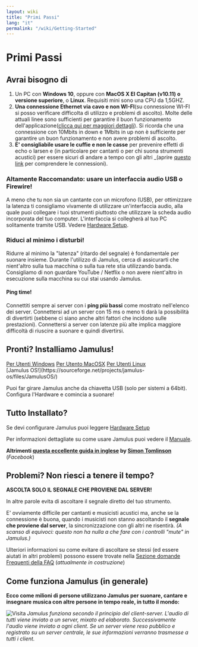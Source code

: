```yaml
---
layout: wiki
title: "Primi Passi"
lang: "it"
permalink: "/wiki/Getting-Started"
---
```

# Primi Passi
## Avrai bisogno di

1. Un PC con **Windows 10**, oppure con **MacOS X El Capitan (v10.11) o versione superiore**, o **Linux**. Requisiti mini sono una CPU da 1,5GHZ.
1. **Una connessione Ethernet via cavo e non WI-FI**(su connessione WI-FI si posso verificare difficolta di utilizzo e problemi di ascolto). Molte delle attuali linee sono sufficienti per garantire il buon funzionamento dell'applicazione([clicca qui per maggiori dettagli](Quality,-delay-and-network-bandwidth)). Si ricorda che una connessione con 10Mbits in down e 1Mbits in up non è sufficiente per garantire un buon funzionamento e non avere problemi di ascolto.
1. **E' consigliabile usare le cuffie e non le casse** per prevenire effetti di echo o larsen e (in particolare per cantanti o per chi suona strumenti acustici) per essere sicuri di andare a tempo con gli altri
_(aprire [questo link](Getting-Started#having-trouble-cant-keep-in-time) per comprendere le connessioni).

### Altamente Raccomandato: usare un interfaccia audio USB o Firewire!

A meno che tu non sia un cantante con un microfono (USB), per ottimizzare la latenza ti consigliamo vivamente di utilizzare un'interfaccia audio, alla quale puoi collegare i tuoi strumenti piuttosto che utilizzare la scheda audio incorporata del tuo computer. L'interfaccia si collegherà al tuo PC solitamente tramite USB. Vedere [Hardware Setup](Hardware-Setup).

### Riduci al minimo i disturbi!

Ridurre al minimo la "latenza" (ritardo del segnale) è fondamentale per suonare insieme. Durante l'utilizzo di Jamulus, cerca di assicurarti che nient'altro sulla tua macchina o sulla tua rete stia utilizzando banda. Consigliamo di non guardare YouTube / Netflix o non avere nient'altro in esecuzione sulla macchina su cui stai usando Jamulus.

#### Ping time!

Connettiti sempre ai server con i **ping più bassi** come mostrato nell'elenco dei server. Connettersi ad un server con 15 ms o meno ti darà la possibilità di divertirti (sebbene ci siano anche altri fattori che incidono sulle prestazioni). Connettersi a server con latenze più alte implica maggiore difficoltà di riuscire a suonare e quindi divertirsi.

## Pronti? Installiamo Jamulus!

<div class="fx-row fx-row-start-xs button-container">
  <a href="Installation-for-Windows" class="button fx-col-100-xs">Per Utenti Windows</a>
  <a href="Installation-for-Macintosh" class="button fx-col-100-xs">Per Utento MacOSX</a>
  <a href="Installation-for-Linux" class="button fx-col-100-xs">Per Utenti Linux</a>
</div>
[Jamulus OS!](https://sourceforge.net/projects/jamulus-os/files/JamulusOS/)

Puoi far girare Jamulus anche da chiavetta USB (solo per sistemi a 64bit). Configura l'Hardware e comincia a suonare!

## Tutto Installato?

Se devi configurare Jamulus puoi leggere [Hardware Setup](Hardware-Setup)

Per informazioni dettagliate su come usare Jamulus puoi vedere il [Manuale](https://github.com/corrados/jamulus/blob/master/src/res/homepage/manual.md).

**Altrimenti [questa eccellente guida in inglese](https://www.facebook.com/notes/jamulus-online-musicianssingers-jamming/idiots-guide-to-jamulus-app/510044532903831/) by [Simon Tomlinson](https://www.facebook.com/simon.james.tomlinson?eid=ARBQoY3KcZAtS3pGdLJuqvQTeRSOo4gHdQZT7nNzOt1oPMGgZ4_3GERe-rOyH5PxsSHVYYXjWwcqd71a)** (_Facebook_)

## Problemi? Non riesci a tenere il tempo?

**ASCOLTA SOLO IL SEGNALE CHE PROVIENE DAL SERVER!**

In altre parole evita di ascoltare il segnale diretto del tuo strumento.

E' ovviamente difficile per cantanti e musicisti acustici ma, anche se la connessione è buona, quando i musicisti non stanno ascoltando il **segnale che proviene dal server**, la sincronizzazione con gli altri ne risentirà. _(A scanso di equivoci: questo non ha nulla a che fare con i controlli "mute" in Jamulus.)_

Ulteriori informazioni su come evitare di ascoltare se stessi (ed essere aiutati in altri problemi) possono essere trovate nella [Sezione domande Frequenti della FAQ](Client-Troubleshooting) (_attualmente in costruzione_)

## Come funziona Jamulus (in generale)

**Ecco come milioni di persone utilizzano Jamulus per suonare, cantare e insegnare musica con altre persone in tempo reale, in tutto il mondo:**

![Visita](https://user-images.githubusercontent.com/4561747/79309764-bd387280-7ef2-11ea-9d81-1e81302525e6.png)
_Jamulus funziona secondo il principio del client-server. L'audio di tutti viene inviato a un server, mixato ed elaborato. Successivamente l'audio viene inviato a ogni client. Se un server viene reso pubblico e registrato su un server centrale, le sue informazioni verranno trasmesse a tutti i client._
